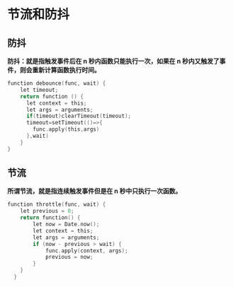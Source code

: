 # 节流和防抖

## 防抖
**防抖：就是指触发事件后在 n 秒内函数只能执行一次，如果在 n 秒内又触发了事件，则会重新计算函数执行时间。**
```C
function debounce(func, wait) {
    let timeout;
    return function () {
      let context = this;
      let args = arguments;
      if(timeout)clearTimeout(timeout);
      timeout=setTimeout(()=>{
        func.apply(this,args)
      },wait)
    }
}
```

## 节流
**所谓节流，就是指连续触发事件但是在 n 秒中只执行一次函数。**
```C
function throttle(func, wait) {
    let previous = 0;
    return function() {
        let now = Date.now();
        let context = this;
        let args = arguments;
        if (now - previous > wait) {
            func.apply(context, args);
            previous = now;
        }
    }
  }
```
